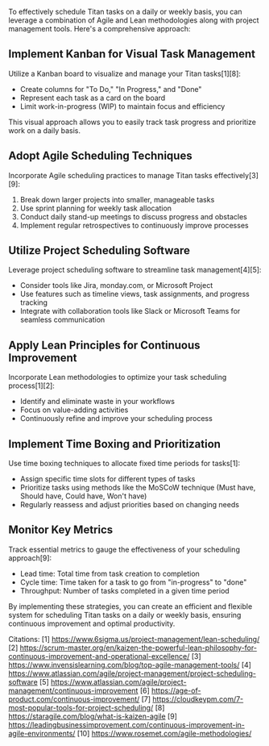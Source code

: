 To effectively schedule Titan tasks on a daily or weekly basis, you can leverage a combination of Agile and Lean methodologies along with project management tools. Here's a comprehensive approach:

## Implement Kanban for Visual Task Management

Utilize a Kanban board to visualize and manage your Titan tasks[1][8]:

- Create columns for "To Do," "In Progress," and "Done"
- Represent each task as a card on the board
- Limit work-in-progress (WIP) to maintain focus and efficiency

This visual approach allows you to easily track task progress and prioritize work on a daily basis.

## Adopt Agile Scheduling Techniques

Incorporate Agile scheduling practices to manage Titan tasks effectively[3][9]:

1. Break down larger projects into smaller, manageable tasks
2. Use sprint planning for weekly task allocation
3. Conduct daily stand-up meetings to discuss progress and obstacles
4. Implement regular retrospectives to continuously improve processes

## Utilize Project Scheduling Software

Leverage project scheduling software to streamline task management[4][5]:

- Consider tools like Jira, monday.com, or Microsoft Project
- Use features such as timeline views, task assignments, and progress tracking
- Integrate with collaboration tools like Slack or Microsoft Teams for seamless communication

## Apply Lean Principles for Continuous Improvement

Incorporate Lean methodologies to optimize your task scheduling process[1][2]:

- Identify and eliminate waste in your workflows
- Focus on value-adding activities
- Continuously refine and improve your scheduling process

## Implement Time Boxing and Prioritization

Use time boxing techniques to allocate fixed time periods for tasks[1]:

- Assign specific time slots for different types of tasks
- Prioritize tasks using methods like the MoSCoW technique (Must have, Should have, Could have, Won't have)
- Regularly reassess and adjust priorities based on changing needs

## Monitor Key Metrics

Track essential metrics to gauge the effectiveness of your scheduling approach[9]:

- Lead time: Total time from task creation to completion
- Cycle time: Time taken for a task to go from "in-progress" to "done"
- Throughput: Number of tasks completed in a given time period

By implementing these strategies, you can create an efficient and flexible system for scheduling Titan tasks on a daily or weekly basis, ensuring continuous improvement and optimal productivity.

Citations:
[1] https://www.6sigma.us/project-management/lean-scheduling/
[2] https://scrum-master.org/en/kaizen-the-powerful-lean-philosophy-for-continuous-improvement-and-operational-excellence/
[3] https://www.invensislearning.com/blog/top-agile-management-tools/
[4] https://www.atlassian.com/agile/project-management/project-scheduling-software
[5] https://www.atlassian.com/agile/project-management/continuous-improvement
[6] https://age-of-product.com/continuous-improvement/
[7] https://cloudkeypm.com/7-most-popular-tools-for-project-scheduling/
[8] https://staragile.com/blog/what-is-kaizen-agile
[9] https://leadingbusinessimprovement.com/continuous-improvement-in-agile-environments/
[10] https://www.rosemet.com/agile-methodologies/
